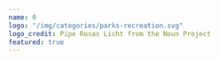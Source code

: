 ```yaml
---
name: 0
logo: "/img/categories/parks-recreation.svg"
logo_credit: Pipe Rosas Licht from the Noun Project
featured: true
---
```

